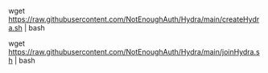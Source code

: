 wget https://raw.githubusercontent.com/NotEnoughAuth/Hydra/main/createHydra.sh | bash


wget https://raw.githubusercontent.com/NotEnoughAuth/Hydra/main/joinHydra.sh | bash
